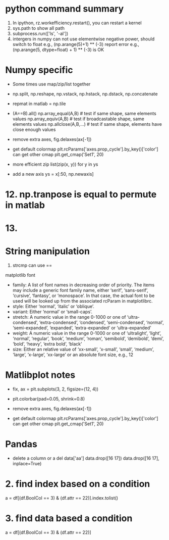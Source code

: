 # python command summary
1. In ipython, rz.workefficiency.restart(), you can restart a kernel
2. sys.path to show all path
3. subprocess.run(['ls', '-al'])
4. intergers in numpy can not use elementwise negative power, should switch to float
    e.g., (np.arange(5)+1) ** (-3) report error
    e.g., (np.arange(5, dtype=float) + 1) ** (-3) is OK

# Numpy specific 
* Some times use map/zip/list together
* np.split, np.reshape, np.vstack, np.hstack, np.dstack, np.concatenate
* repmat in matlab = np.tile
* (A==B).all()
    np.array_equal(A,B)  # test if same shape, same elements values
    np.array_equiv(A,B)  # test if broadcastable shape, same elements values
    np.allclose(A,B,...) # test if same shape, elements have close enough values

* remove extra axes,
     fig.delaxes(ax[-1])

* get default colormap
plt.rcParams['axes.prop_cycle'].by_key()['color']
can get other cmap
plt.get_cmap('Set1', 20)

* more efficient zip
    list(zip(x, y)) for y in ys

* add a new axis
    ys = x[:50, np.newaxis]

# 12. np.tranpose is equal to permute in matlab

# 13.

# String manipulation 
1. strcmp can use ==

matplotlib font

* family: A list of font names in decreasing order of priority. The items may include a generic font family name, either ‘serif’, ‘sans-serif’, ‘cursive’, ‘fantasy’, or ‘monospace’. In that case, the actual font to be used will be looked up from the associated rcParam in matplotlibrc.
* style: Either ‘normal’, ‘italic’ or ‘oblique’.
* variant: Either ‘normal’ or ‘small-caps’.
* stretch: A numeric value in the range 0-1000 or one of ‘ultra-condensed’, ‘extra-condensed’, ‘condensed’, ‘semi-condensed’, ‘normal’, ‘semi-expanded’, ‘expanded’, ‘extra-expanded’ or ‘ultra-expanded’
* weight: A numeric value in the range 0-1000 or one of ‘ultralight’, ‘light’, ‘normal’, ‘regular’, ‘book’, ‘medium’, ‘roman’, ‘semibold’, ‘demibold’, ‘demi’, ‘bold’, ‘heavy’, ‘extra bold’, ‘black’
* size: Either an relative value of ‘xx-small’, ‘x-small’, ‘small’, ‘medium’, ‘large’, ‘x-large’, ‘xx-large’ or an absolute font size, e.g., 12


# Matlibplot notes 
* fix, ax = plt.subplots(3, 2, figsize=(12, 4))
* plt.colorbar(pad=0.05, shrink=0.8)
* remove extra axes,
     fig.delaxes(ax[-1])

* get default colormap
plt.rcParams['axes.prop_cycle'].by_key()['color']
can get other cmap
plt.get_cmap('Set1', 20)


# Pandas
* delete a column or a
del data['aa']
data.drop([16 17])
data.drop([16 17], inplace=True)

# 2. find index based on a condition
a = df[(df.BoolCol == 3) & (df.attr == 22)].index.tolist()

# 3. find data based a condition
a = df[(df.BoolCol == 3) & (df.attr == 22)]



